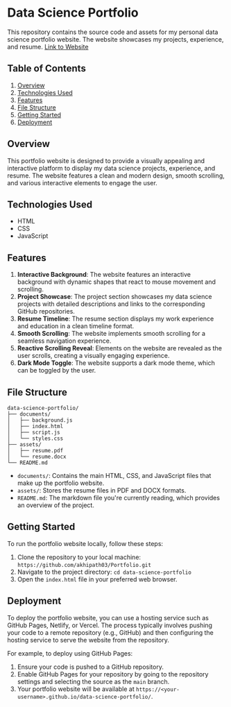 # Data Science Portfolio

This repository contains the source code and assets for my personal data science portfolio website. The website showcases my projects, experience, and resume.
[Link to Website](https://akhipath03.github.io/Portfolio/)

## Table of Contents

1. [Overview](#overview)
2. [Technologies Used](#technologies-used)
3. [Features](#features)
4. [File Structure](#file-structure)
5. [Getting Started](#getting-started)
6. [Deployment](#deployment)

## Overview

This portfolio website is designed to provide a visually appealing and interactive platform to display my data science projects, experience, and resume. The website features a clean and modern design, smooth scrolling, and various interactive elements to engage the user.

## Technologies Used

- HTML
- CSS
- JavaScript

## Features

1. **Interactive Background**: The website features an interactive background with dynamic shapes that react to mouse movement and scrolling.
2. **Project Showcase**: The project section showcases my data science projects with detailed descriptions and links to the corresponding GitHub repositories.
3. **Resume Timeline**: The resume section displays my work experience and education in a clean timeline format.
4. **Smooth Scrolling**: The website implements smooth scrolling for a seamless navigation experience.
5. **Reactive Scrolling Reveal**: Elements on the website are revealed as the user scrolls, creating a visually engaging experience.
6. **Dark Mode Toggle**: The website supports a dark mode theme, which can be toggled by the user.

## File Structure
```
data-science-portfolio/
├── documents/
│   ├── background.js
│   ├── index.html
│   ├── script.js
│   └── styles.css
├── assets/
│   ├── resume.pdf
│   └── resume.docx
└── README.md
```

- `documents/`: Contains the main HTML, CSS, and JavaScript files that make up the portfolio website.
- `assets/`: Stores the resume files in PDF and DOCX formats.
- `README.md`: The markdown file you're currently reading, which provides an overview of the project.

## Getting Started

To run the portfolio website locally, follow these steps:

1. Clone the repository to your local machine:
`https://github.com/akhipath03/Portfolio.git`
2. Navigate to the project directory:
`cd data-science-portfolio`
3. Open the `index.html` file in your preferred web browser.

## Deployment

To deploy the portfolio website, you can use a hosting service such as GitHub Pages, Netlify, or Vercel. The process typically involves pushing your code to a remote repository (e.g., GitHub) and then configuring the hosting service to serve the website from the repository.

For example, to deploy using GitHub Pages:

1. Ensure your code is pushed to a GitHub repository.
2. Enable GitHub Pages for your repository by going to the repository settings and selecting the source as the `main` branch.
3. Your portfolio website will be available at `https://<your-username>.github.io/data-science-portfolio/`.


